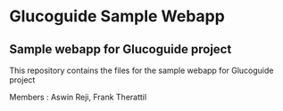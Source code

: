# Glucoguide Sample Webapp

## Sample webapp for Glucoguide project

This repository contains the files for the sample webapp for Glucoguide project

Members : Aswin Reji, Frank Therattil
